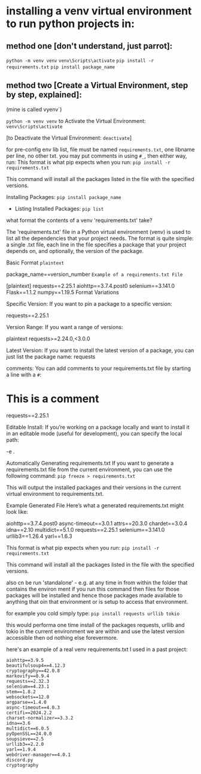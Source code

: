 # installing a venv virtual environment to run python projects in:

## method one [don't understand, just parrot]:
`python -m venv venv`
`venv\Scripts\activate`
`pip install -r requirements.txt`
`pip install package_name`

## method two [Create a Virtual Environment, step by step, explained]:
(mine is called vyenv`)

`python -m venv venv`
 to Activate the Virtual Environment:
`venv\Scripts\activate`

[to Deactivate the Virtual Environment:
`deactivate`]


for pre-config env lib list, file must be named `requirements.txt`, one libname per line, no other txt. you may put comments in using `#_`, then either way, run:
This format is what pip expects when you run:
`pip install -r requirements.txt`

This command will install all the packages listed in the file with the specified versions.


Installing Packages:
`pip install package_name`

- Listing Installed Packages:
`pip list`

what format the contents of a venv 'requirements.txt' take?

The 'requirements.txt' file in a Python virtual environment (venv) is used to list all the dependencies that your project needs.
The format is quite simple: a single .txt file, each line in the file specifies a package that your project depends on, and optionally, the version of the package.

Basic Format
`plaintext`

package_name==version_number
`Example of a requirements.txt File`

[plaintext]
requests==2.25.1
aiohttp==3.7.4.post0
selenium==3.141.0
Flask==1.1.2
numpy==1.19.5
Format Variations

Specific Version: If you want to pin a package to a specific version:

requests==2.25.1

Version Range: If you want a range of versions:

plaintext
requests>=2.24.0,<3.0.0

Latest Version: If you want to install the latest version of a package, you can just list the package name:
requests

comments: You can add comments to your requirements.txt file by starting a line with a `#`:

# This is a comment
requests==2.25.1

Editable Install: If you’re working on a package locally and want to install it in an editable mode (useful for development), you can specify the local path:

-e .

Automatically Generating requirements.txt
If you want to generate a requirements.txt file from the current environment, you can use the following command:
`pip freeze > requirements.txt`

This will output the installed packages and their versions in the current virtual environment to requirements.txt.

Example Generated File
Here’s what a generated requirements.txt might look like:

aiohttp==3.7.4.post0
async-timeout==3.0.1
attrs==20.3.0
chardet==3.0.4
idna==2.10
multidict==5.1.0
requests==2.25.1
selenium==3.141.0
urllib3==1.26.4
yarl==1.6.3


This format is what pip expects when you run:
`pip install -r requirements.txt`

This command will install all the packages listed in the file with the specified versions.

also cn be run 'standalone' - e.g. at any time in from within the folder that contains the environ ment if you run this command then files for those packages will be installed and hence those packages made available to anything that  oin that environment or is setup to access that environment.

for example you cold simply type:
`pip install requests urllib tokio`

this would performa one time install of the packages requests, urllib and tokio in the current environment we are within and use the latest version accessible then od nothing else forevermore.


here's an example of a real venv requirements.txt I used in a past project:

```
aiohttp==3.9.5
beautifulsoup4==4.12.3
cryptography==42.0.8
markovify==0.9.4
requests==2.32.3
selenium==4.23.1
stem==1.8.2
websockets==12.0
argparse==1.4.0
async-timeout==4.0.3
certifi==2024.2.2
charset-normalizer==3.3.2
idna==3.6
multidict==6.0.5
pyOpenSSL==24.0.0
soupsieve==2.5
urllib3==2.2.0
yarl==1.9.4
webdriver-manager==4.0.1
discord.py
cryptography
```


